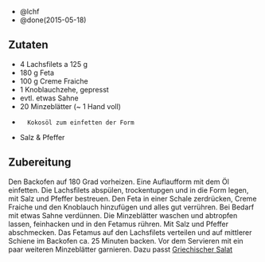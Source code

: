 - @lchf
- @done(2015-05-18)

## Zutaten
- 4     Lachsfilets a 125 g
- 180 g Feta
- 100 g Creme Fraiche
- 1     Knoblauchzehe, gepresst
- evtl. etwas Sahne
- 20    Minzeblätter (~ 1 Hand voll)
-       Kokosöl zum einfetten der Form
- Salz & Pfeffer

## Zubereitung
Den Backofen auf 180 Grad vorheizen. Eine Auflaufform mit dem Öl einfetten. Die Lachsfilets abspülen, trockentupgen und in die Form legen, mit Salz und Pfeffer bestreuen.
Den Feta in einer Schale zerdrücken, Creme Fraiche und den Knoblauch hinzufügen und alles gut verrühren. Bei Bedarf mit etwas Sahne verdünnen. Die Minzeblätter waschen und abtropfen lassen, feinhacken und in den Fetamus rühren. Mit Salz und Pfeffer abschmecken.
Das Fetamus auf den Lachsfilets verteilen und auf mittlerer Schiene im Backofen ca. 25 Minuten backen.
Vor dem Servieren mit ein paar weiteren Minzeblätter garnieren.
Dazu passt [Griechischer Salat](/salate/Griechischer-Salat.html)
